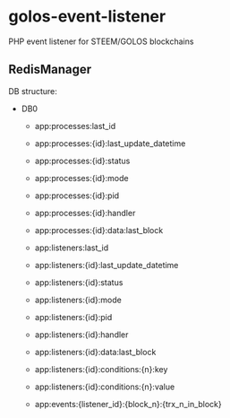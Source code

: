 # golos-event-listener
PHP event listener for STEEM/GOLOS blockchains




## RedisManager

DB structure:
- DB0
    - app:processes:last_id
    - app:processes:{id}:last_update_datetime
    - app:processes:{id}:status
    - app:processes:{id}:mode
    - app:processes:{id}:pid
    - app:processes:{id}:handler
    - app:processes:{id}:data:last_block
    
    - app:listeners:last_id
    - app:listeners:{id}:last_update_datetime
    - app:listeners:{id}:status
    - app:listeners:{id}:mode
    - app:listeners:{id}:pid
    - app:listeners:{id}:handler
    - app:listeners:{id}:data:last_block
    - app:listeners:{id}:conditions:{n}:key
    - app:listeners:{id}:conditions:{n}:value
    
    - app:events:{listener_id}:{block_n}:{trx_n_in_block}